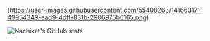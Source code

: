 (https://user-images.githubusercontent.com/55408263/141663171-49954349-ead9-4dff-831b-2906975b6165.png)


![Nachiket's GitHub stats](https://github-readme-stats.vercel.app/api?username=nachikethinge01&show_icons=true&theme=dark)


<!--
**nachikethinge01/nachikethinge01** is a ✨ _special_ ✨ repository because its `README.md` (this file) appears on your GitHub profile.

Here are some ideas to get you started:

- 🔭 I’m currently working on ...
- 🌱 I’m currently learning ...
- 👯 I’m looking to collaborate on ...
- 🤔 I’m looking for help with ...
- 💬 Ask me about ...
- 📫 How to reach me: ...
- 😄 Pronouns: ...
- ⚡ Fun fact: ...
-->
